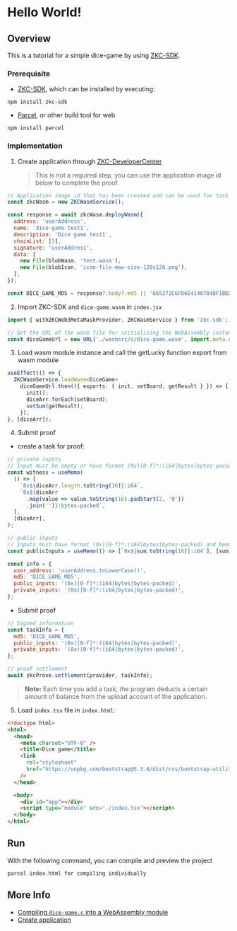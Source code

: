 # Hello World!

## Overview

This is a tutorial for a simple dice-game by using [ZKC-SDK][1].

### Prerequisite

- [ZKC-SDK][1], which can be installed by executing:

```shell
npm install zkc-sdk
```

- [Parcel][2], or other build tool for web

```shell
npm install parcel
```

### Implementation

1.  Create application through [ZKC-DeveloperCenter][3]

    > This is not a required step, you can use the application image id below to complete the proof.

```javascript
// Application image id that has been created and can be used for task proofing, of course, you can upload the wasm application yourself to get the application id (which will cost some ETH)
const zkcWasm = new ZKCWasmService();

const response = await zkcWasm.deployWasm({
  address: 'userAddress',
  name: 'dice-game-test1',
  description: 'Dice game test1',
  chainList: [5],
  signature: 'userAddress',
  data: [
    new File(blobWasm, 'test.wasm'),
    new File(blobIcon, 'icon-file-max-size-128x128.png'),
  ],
});

const DICE_GAME_MD5 = response?.body?.md5 || '665272C6FD6E4148784BF1BD2905301F';
```

2.  Import ZKC-SDK and `dice-game.wasm` in `index.jsx`

```javascript
import { withZKCWeb3MetaMaskProvider, ZKCWasmService } from 'zkc-sdk';

// Get the URL of the wasm file for initializing the WebAssembly instance.
const diceGameUrl = new URL('./wasmsrc/c/dice-game.wasm', import.meta.url);
```

3.  Load wasm module instance and call the getLucky function export from wasm module

```ts
useEffect(() => {
  ZKCWasmService.loadWasm<DiceGame>
    diceGameUrl.then(({ exports: { init, setBoard, getResult } }) => {
      init();
      diceArr.forEach(setBoard);
      setSum(getResult);
    });
}, [diceArr]);
```

4.  Submit proof

- create a task for proof:

```javascript
// private inputs
// Input must be empty or have format (0x)[0-f]*:(i64|bytes|bytes-packed) and been separated by spaces (eg: 0x12:i64).
const witness = useMemo(
  () => [
    `0x${diceArr.length.toString(16)}:i64`,
    `0x${diceArr
      .map(value => value.toString(16).padStart(2, '0'))
      .join('')}:bytes-packed`,
  ],
  [diceArr],
);

// public inputs
// Inputs must have format (0x)[0-f]*:(i64|bytes|bytes-packed) and been separated by spaces (eg: 0x12:i64).
const publicInputs = useMemo(() => [`0x${sum.toString(16)}:i64`], [sum]);

const info = {
  user_address: 'userAddress.toLowerCase()',
  md5: 'DICE_GAME_MD5',
  public_inputs: '(0x)[0-f]*:(i64|bytes|bytes-packed)',
  private_inputs: '(0x)[0-f]*:(i64|bytes|bytes-packed)',
};
```

- Submit proof

```javascript
// Signed information
const taskInfo = {
  md5: 'DICE_GAME_MD5',
  public_inputs: '(0x)[0-f]*:(i64|bytes|bytes-packed)',
  private_inputs: '(0x)[0-f]*:(i64|bytes|bytes-packed)',
};

// proof settlement
await zkcProve.settlement(provider, taskInfo);
```

> **Note:** Each time you add a task, the program deducts a certain amount of balance from the upload account of the application.

5.  Load `index.tsx` file in `index.html`:

```html
<!doctype html>
<html>
  <head>
    <meta charset="UTF-8" />
    <title>Dice game</title>
    <link
      rel="stylesheet"
      href="https://unpkg.com/bootstrap@5.3.0/dist/css/bootstrap-utilities.min.css"
    />
  </head>

  <body>
    <div id="app"></div>
    <script type="module" src="./index.tsx"></script>
  </body>
</html>
```

## Run

With the following command, you can compile and preview the project

```shell
parcel index.html for compiling individually
```

## More Info

- [Compiling `dice-game.c` into a WebAssembly module][4]
- [Create application][3]

[1]: https://github.com/zkcrossteam/ZKC-SDK
[2]: https://parceljs.org/
[3]: https://dev.zkcross.org/create-app
[4]: ./wasmsrc/c/README.md
